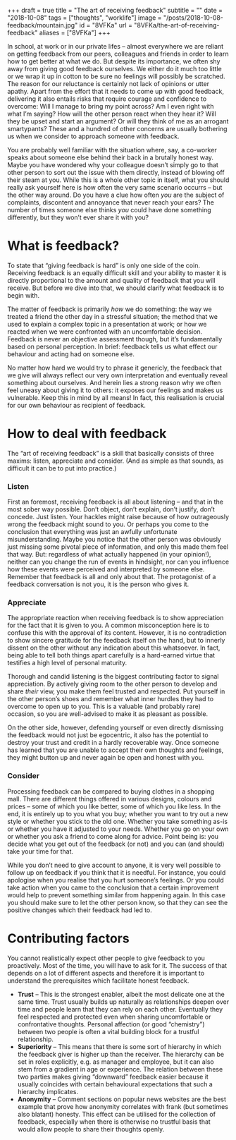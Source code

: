 +++
draft = true
title = "The art of receiving feedback"
subtitle = ""
date = "2018-10-08"
tags = ["thoughts", "worklife"]
image = "/posts/2018-10-08-feedback/mountain.jpg"
id = "8VFKa"
url = "8VFKa/the-art-of-receiving-feedback"
aliases = ["8VFKa"]
+++

In school, at work or in our private lifes – almost everywhere we are reliant on getting feedback from our peers, colleagues and friends in order to learn how to get better at what we do. But despite its importance, we often shy away from giving good feedback ourselves. We either do it much too little or we wrap it up in cotton to be sure no feelings will possibly be scratched. The reason for our reluctance is certainly not lack of opinions or utter apathy. Apart from the effort that it needs to come up with good feedback, delivering it also entails risks that require courage and confidence to overcome: Will I manage to bring my point across? Am I even right with what I’m saying? How will the other person react when they hear it? Will they be upset and start an argument? Or will they think of me as an arrogant smartypants? These and a hundred of other concerns are usually bothering us when we consider to approach someone with feedback.

You are probably well familiar with the situation where, say, a co-worker speaks about someone else behind their back in a brutally honest way. Maybe you have wondered why your colleague doesn’t simply go to that other person to sort out the issue with them directly, instead of blowing off their steam at you. While this is a whole other topic in itself, what you should really ask yourself here is how often the very same scenario occurrs – but the other way around. Do you have a clue how often *you* are the subject of complaints, discontent and annoyance that never reach your ears? The number of times someone else thinks *you* could have done something differently, but they won’t ever share it with you?

# What is feedback?

To state that “giving feedback is hard” is only one side of the coin. Receiving feedback is an equally difficult skill and your ability to master it is directly proportional to the amount and quality of feedback that you will receive. But before we dive into that, we should clarify what feedback is to begin with.

The matter of feedback is primarily *how* we do something: the way we treated a friend the other day in a stressful situation; the method that we used to explain a complex topic in a presentation at work; or how we reacted when we were confronted with an uncomfortable decision. Feedback is never an objective assessment though, but it’s fundamentally based on personal perception. In brief: feedback tells us what effect our behaviour and acting had on someone else.

No matter how hard we would try to phrase it genericly, the feedback that we give will always reflect our very own interpretation and eventually reveal something about ourselves. And herein lies a strong reason why we often feel uneasy about giving it to others: it exposes our feelings and makes us vulnerable. Keep this in mind by all means! In fact, this realisation is crucial for our own behaviour as recipient of feedback.

# How to deal with feedback

The “art of receiving feedback” is a skill that basically consists of three maxims: listen, appreciate and consider. (And as simple as that sounds, as difficult it can be to put into practice.)

### Listen
First an foremost, receiving feedback is all about listening – and that in the most sober way possible. Don’t object, don’t explain, don’t justify, don’t concede. Just listen. Your hackles might raise because of how outrageously wrong the feedback might sound to you. Or perhaps you come to the conclusion that everything was just an awfully unfortunate misunderstanding. Maybe you notice that the other person was obviously just missing some pivotal piece of information, and only this made them feel that way. But: regardless of what actually happened (in your opinion!), neither can you change the run of events in hindsight, nor can you influence how these events were perceived and interpreted by someone else. Remember that feedback is all and only about that. The protagonist of a feedback conversation is not you, it is the person who gives it.

### Appreciate
The appropriate reaction when receiving feedback is to show appreciation for the fact that it is given to you. A common misconception here is to confuse this with the approval of its content. However, it is no contradiction to show sincere gratitude for the feedback itself on the hand, but to innerly dissent on the other without any indication about this whatsoever. In fact, being able to tell both things apart carefully is a hard-earned virtue that testifies a high level of personal maturity.

Thorough and candid listening is the biggest contributing factor to signal appreciation. By actively giving room to the other person to develop and share *their* view, you make them feel trusted and respected. Put yourself in the other person’s shoes and remember what inner hurdles they had to overcome to open up to you. This is a valuable (and probably rare) occasion, so you are well-advised to make it as pleasant as possible.

On the other side, however, defending yourself or even directly dismissing the feedback would not just be egocentric, it also has the potential to destroy your trust and credit in a hardly recoverable way. Once someone has learned that you are unable to accept their own thoughts and feelings, they might button up and never again be open and honest with you.

### Consider
Processing feedback can be compared to buying clothes in a shopping mall. There are different things offered in various designs, colours and prices – some of which you like better, some of which you like less. In the end, it is entirely up to you what you buy; whether you want to try out a new style or whether you stick to the old one. Whether you take something as-is or whether you have it adjusted to your needs. Whether you go on your own or whether you ask a friend to come along for advice. Point being is: you decide what you get out of the feedback (or not) and you can (and should) take your time for that.

While you don’t need to give account to anyone, it is very well possible to follow up on feedback if you think that it is needful. For instance, you could apologise when you realise that you hurt someone’s feelings. Or you could take action when you came to the conclusion that a certain improvement would help to prevent something similar from happening again. In this case you should make sure to let the other person know, so that they can see the positive changes which their feedback had led to.

# Contributing factors

You cannot realistically expect other people to give feedback to you proactively. Most of the time, you will have to ask for it. The success of that depends on a lot of different aspects and therefore it is important to understand the prerequisites which facilitate honest feedback.

- **Trust** – This is the strongest enabler, albeit the most delicate one at the same time. Trust usually builds up naturally as relationships deepen over time and people learn that they can rely on each other. Eventually they feel respected and protected even when sharing uncomfortable or confrontative thoughts. Personal affection (or good “chemistry”) between two people is often a vital building block for a trustful relationship.
- **Superiority** – This means that there is some sort of hierarchy in which the feedback giver is higher up than the receiver. The hierarchy can be set in roles explicitly, e.g. as manager and employee, but it can also stem from a gradient in age or experience. The relation between these two parties makes giving “downward” feedback easier because it usually coincides with certain behavioural expectations that such a hierarchy implicates.
- **Anonymity** – Comment sections on popular news websites are the best example that prove how anonymity correlates with frank (but sometimes also blatant) honesty. This effect can be utilised for the collection of feedback, especially when there is otherwise no trustful basis that would allow people to share their thoughts openly.
